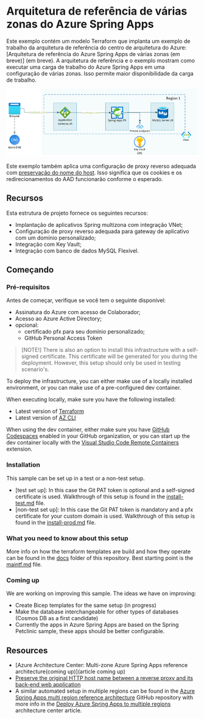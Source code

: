 # Arquitetura de referência de várias zonas do Azure Spring Apps

Este exemplo contém um modelo Terraform que implanta um exemplo de trabalho da arquitetura de referência do centro de arquitetura do Azure: [Arquitetura de referência do Azure Spring Apps de várias zonas (em breve)] (em breve). A arquitetura de referência e o exemplo mostram como executar uma carga de trabalho do Azure Spring Apps em uma configuração de várias zonas. Isso permite maior disponibilidade da carga de trabalho.

![Multi zone Spring Apps architecture diagram](./images/multi-zone-spring-apps-reference-architecture.png)

Este exemplo também aplica uma configuração de proxy reverso adequada com [preservação do nome do host](https://learn.microsoft.com/azure/architecture/best-practices/host-name-preservation). Isso significa que os cookies e os redirecionamentos do AAD funcionarão conforme o esperado.

## Recursos

Esta estrutura de projeto fornece os seguintes recursos:

- Implantação de aplicativos Spring multizona com integração VNet;
- Configuração de proxy reverso adequada para gateway de aplicativo com um domínio personalizado;
- Integração com Key Vault;
- Integração com banco de dados MySQL Flexível.

## Começando

### Pré-requisitos

Antes de começar, verifique se você tem o seguinte disponível:

- Assinatura do Azure com acesso de Colaborador;
- Acesso ao Azure Active Directory;
- opcional:
  - certificado pfx para seu domínio personalizado;
  - GitHub Personal Access Token

> [NOTE!]
> There is also an option to install this infrastructure with a self-signed certificate. This certificate will be generated for you during the deployment. However, this setup should only be used in testing scenario's.

To deploy the infrastructure, you can either make use of a locally installed environment, or you can make use of a pre-configured dev container.

When executing locally, make sure you have the following installed:

- Latest version of [Terraform](https://learn.hashicorp.com/tutorials/terraform/install-cli)
- Latest version of [AZ CLI](https://learn.microsoft.com/en-us/cli/azure/install-azure-cli)

When using the dev container, either make sure you have [GitHub Codespaces](https://docs.github.com/codespaces/overview) enabled in your GitHub organization, or you can start up the dev container locally with the [Visual Studio Code Remote Containers](https://code.visualstudio.com/docs/remote/containers) extension.

### Installation

This sample can be set up in a test or a non-test setup.

- [test set up]: In this case the Git PAT token is optional and a self-signed certificate is used. Walkthrough of this setup is found in the [install-test.md](docs/install-test.md) file.
- [non-test set up]: In this case the Git PAT token is mandatory and a pfx certificate for your custom domain is used. Walkthrough of this setup is found in the [install-prod.md](docs/install-prod.md) file.

### What you need to know about this setup

More info on how the terraform templates are build and how they operate can be found in the [docs](docs) folder of this repository. Best starting point is the [maintf.md](docs/maintf.md) file.

### Coming up

We are working on improving this sample. The ideas we have on improving:

- Create Bicep templates for the same setup (in progress)
- Make the database interchangeable for other types of databases (Cosmos DB as a first candidate)
- Currently the apps in Azure Spring Apps are based on the Spring Petclinic sample, these apps should be better configurable.

## Resources

- [Azure Architecture Center: Multi-zone Azure Spring Apps reference architecture(coming up)](article coming up)
- [Preserve the original HTTP host name between a reverse proxy and its back-end web application](https://learn.microsoft.com/azure/architecture/best-practices/host-name-preservation)
- A similar automated setup in multiple regions can be found in the [Azure Spring Apps multi region reference architecture](https://github.com/Azure-Samples/azure-spring-apps-multi-region) GitHub repository with more info in the [Deploy Azure Spring Apps to multiple regions](https://learn.microsoft.com/azure/architecture/reference-architectures/microservices/spring-apps-multi-region) architecture center article.
